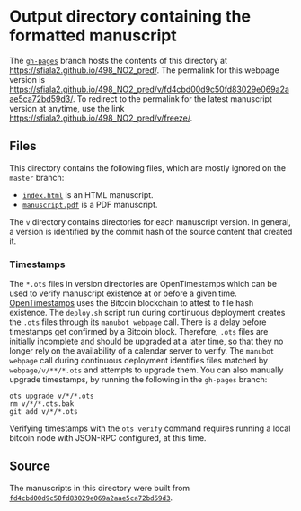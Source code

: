 # Output directory containing the formatted manuscript

The [`gh-pages`](https://github.com/sfiala2/498_NO2_pred/tree/gh-pages) branch hosts the contents of this directory at <https://sfiala2.github.io/498_NO2_pred/>.
The permalink for this webpage version is <https://sfiala2.github.io/498_NO2_pred/v/fd4cbd00d9c50fd83029e069a2aae5ca72bd59d3/>.
To redirect to the permalink for the latest manuscript version at anytime, use the link <https://sfiala2.github.io/498_NO2_pred/v/freeze/>.

## Files

This directory contains the following files, which are mostly ignored on the `master` branch:

+ [`index.html`](index.html) is an HTML manuscript.
+ [`manuscript.pdf`](manuscript.pdf) is a PDF manuscript.

The `v` directory contains directories for each manuscript version.
In general, a version is identified by the commit hash of the source content that created it.

### Timestamps

The `*.ots` files in version directories are OpenTimestamps which can be used to verify manuscript existence at or before a given time.
[OpenTimestamps](https://opentimestamps.org/) uses the Bitcoin blockchain to attest to file hash existence.
The `deploy.sh` script run during continuous deployment creates the `.ots` files through its `manubot webpage` call.
There is a delay before timestamps get confirmed by a Bitcoin block.
Therefore, `.ots` files are initially incomplete and should be upgraded at a later time, so that they no longer rely on the availability of a calendar server to verify.
The `manubot webpage` call during continuous deployment identifies files matched by `webpage/v/**/*.ots` and attempts to upgrade them.
You can also manually upgrade timestamps, by running the following in the `gh-pages` branch:

```shell
ots upgrade v/*/*.ots
rm v/*/*.ots.bak
git add v/*/*.ots
```

Verifying timestamps with the `ots verify` command requires running a local bitcoin node with JSON-RPC configured, at this time.

## Source

The manuscripts in this directory were built from
[`fd4cbd00d9c50fd83029e069a2aae5ca72bd59d3`](https://github.com/sfiala2/498_NO2_pred/commit/fd4cbd00d9c50fd83029e069a2aae5ca72bd59d3).
